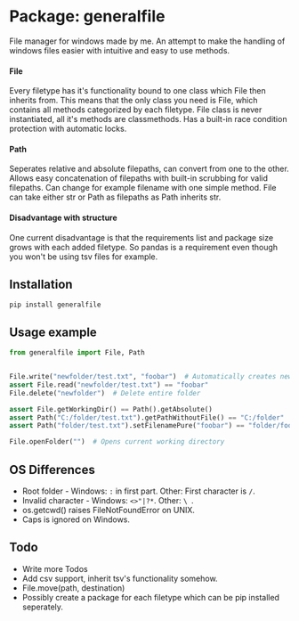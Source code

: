 # Package: generalfile
File manager for windows made by me.
An attempt to make the handling of windows files easier with intuitive and easy to use methods.

#### File
Every filetype has it's functionality bound to one class which File then inherits from.
This means that the only class you need is File, which contains all methods categorized by each filetype.
File class is never instantiated, all it's methods are classmethods.
Has a built-in race condition protection with automatic locks.

#### Path
Seperates relative and absolute filepaths, can convert from one to the other.
Allows easy concatenation of filepaths with built-in scrubbing for valid filepaths.
Can change for example filename with one simple method.
File can take either str or Path as filepaths as Path inherits str.

#### Disadvantage with structure
One current disadvantage is that the requirements list and package size grows with each added filetype.
So pandas is a requirement even though you won't be using tsv files for example.

## Installation
```
pip install generalfile
```

## Usage example
```python
from generalfile import File, Path


File.write("newfolder/test.txt", "foobar")  # Automatically creates new folder
assert File.read("newfolder/test.txt") == "foobar"
File.delete("newfolder")  # Delete entire folder

assert File.getWorkingDir() == Path().getAbsolute()
assert Path("C:/folder/test.txt").getPathWithoutFile() == "C:/folder"
assert Path("folder/test.txt").setFilenamePure("foobar") == "folder/foobar.txt"

File.openFolder("")  # Opens current working directory
```

## OS Differences
 * Root folder - Windows: `:` in first part. Other: First character is `/`.
 * Invalid character - Windows: `<>"|?*`. Other: `\ `.
 * os.getcwd() raises FileNotFoundError on UNIX.
 * Caps is ignored on Windows.


## Todo
 * Write more Todos
 * Add csv support, inherit tsv's functionality somehow.
 * File.move(path, destination)
 * Possibly create a package for each filetype which can be pip installed seperately.